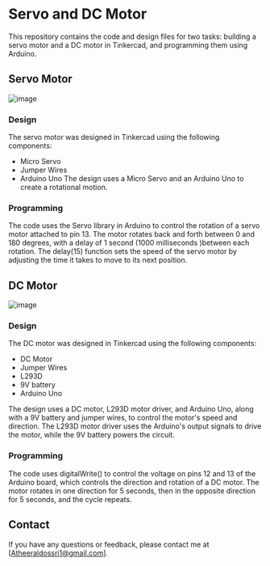 # Servo and DC Motor

This repository contains the code and design files for two tasks: building a servo motor and a DC motor in Tinkercad, and programming them using Arduino.

## Servo Motor
![image](https://github.com/AtheerAldawsari1/Servo-and-DC-Motor/assets/139083849/13da6afc-c7fa-4348-8b43-87e4b81563f1)

### Design

The servo motor was designed in Tinkercad using the following components:
- Micro Servo
- Jumper Wires
- Arduino Uno
The design uses a Micro Servo and an Arduino Uno to create a rotational motion.

### Programming

The code uses the Servo library in Arduino to control the rotation of a servo motor attached to pin 13. The motor rotates back and forth between 0 and 180 degrees, with a delay of 1 second (1000 milliseconds )between each rotation. The delay(15) function sets the speed of the servo motor by adjusting the time it takes to move to its next position.

## DC Motor
![image](https://github.com/AtheerAldawsari1/Servo-and-DC-Motor/assets/139083849/9fc7a5b4-1054-45df-ba2d-57efad84268e)

### Design

The DC motor was designed in Tinkercad using the following components:
- DC Motor
- Jumper Wires
- L293D
- 9V battery 
- Arduino Uno 

The design uses a DC motor, L293D motor driver, and Arduino Uno, along with a 9V battery and jumper wires, to control the motor's speed and direction. The L293D motor driver uses the Arduino's output signals to drive the motor, while the 9V battery powers the circuit.

### Programming

The code uses digitalWrite() to control the voltage on pins 12 and 13 of the Arduino board, which controls the direction and rotation of a DC motor. The motor rotates in one direction for 5 seconds, then in the opposite direction for 5 seconds, and the cycle repeats.

## Contact

If you have any questions or feedback, please contact me at [Atheeraldossri1@gmail.com].
